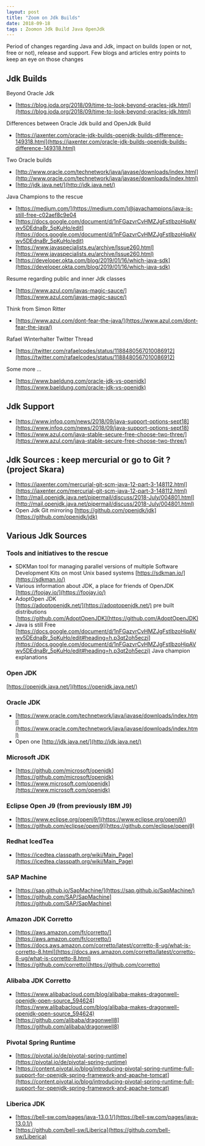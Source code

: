 ```yaml
---
layout: post
title: "Zoom on Jdk Builds"
date: 2018-09-18
tags : Zoomon Jdk Build Java OpenJdk
---
```


Period of changes regarding Java and Jdk, impact on builds (open or not, free or not), release and support. Few blogs and articles entry points to keep an eye on those changes

## Jdk Builds

Beyond Oracle Jdk   
* [https://blog.joda.org/2018/09/time-to-look-beyond-oracles-jdk.html](https://blog.joda.org/2018/09/time-to-look-beyond-oracles-jdk.html)

Differences between Oracle Jdk build and OpenJdk Build   
* [https://jaxenter.com/oracle-jdk-builds-openjdk-builds-difference-149318.html](https://jaxenter.com/oracle-jdk-builds-openjdk-builds-difference-149318.html)

Two Oracle builds    
* [http://www.oracle.com/technetwork/java/javase/downloads/index.html](http://www.oracle.com/technetwork/java/javase/downloads/index.html)
* [http://jdk.java.net/](http://jdk.java.net/)

Java Champions to the rescue   
* [https://medium.com/](https://medium.com/)@javachampions/java-is-still-free-c02aef8c9e04
* [https://docs.google.com/document/d/1nFGazvrCvHMZJgFstlbzoHjpAVwv5DEdnaBr_5pKuHo/edit](https://docs.google.com/document/d/1nFGazvrCvHMZJgFstlbzoHjpAVwv5DEdnaBr_5pKuHo/edit)
* [https://www.javaspecialists.eu/archive/Issue260.html](https://www.javaspecialists.eu/archive/Issue260.html)
* [https://developer.okta.com/blog/2019/01/16/which-java-sdk](https://developer.okta.com/blog/2019/01/16/which-java-sdk)

Resume regarding public and inner Jdk classes   
* [https://www.azul.com/javas-magic-sauce/](https://www.azul.com/javas-magic-sauce/)

Think from Simon Ritter
* [https://www.azul.com/dont-fear-the-java/](https://www.azul.com/dont-fear-the-java/)

Rafael Winterhalter Twitter Thread
* [https://twitter.com/rafaelcodes/status/1188480567010086912](https://twitter.com/rafaelcodes/status/1188480567010086912)    

Some more ...
* [https://www.baeldung.com/oracle-jdk-vs-openjdk](https://www.baeldung.com/oracle-jdk-vs-openjdk)    

## Jdk Support   

* [https://www.infoq.com/news/2018/09/java-support-options-sept18](https://www.infoq.com/news/2018/09/java-support-options-sept18)
* [https://www.azul.com/java-stable-secure-free-choose-two-three/](https://www.azul.com/java-stable-secure-free-choose-two-three/)

## Jdk Sources : keep mercurial or go to Git ? (project Skara)  

* [https://jaxenter.com/mercurial-git-scm-java-12-part-3-148112.html](https://jaxenter.com/mercurial-git-scm-java-12-part-3-148112.html)
* [http://mail.openjdk.java.net/pipermail/discuss/2018-July/004801.html](http://mail.openjdk.java.net/pipermail/discuss/2018-July/004801.html)
* Open Jdk Git mirroring [https://github.com/openjdk/jdk](https://github.com/openjdk/jdk)

## Various Jdk Sources

### Tools and initiatives to the rescue    

* SDKMan tool for managing parallel versions of multiple Software Development Kits on most Unix based systems [https://sdkman.io/](https://sdkman.io/)   
* Various information about JDK, a place for friends of OpenJDK [https://foojay.io/](https://foojay.io/)   
* AdoptOpen JDK   
 [https://adoptopenjdk.net/](https://adoptopenjdk.net/) pre built distributions   
 [https://github.com/AdoptOpenJDK](https://github.com/AdoptOpenJDK)  
* Java is still Free [https://docs.google.com/document/d/1nFGazvrCvHMZJgFstlbzoHjpAVwv5DEdnaBr_5pKuHo/edit#heading=h.p3qt2oh5eczi](https://docs.google.com/document/d/1nFGazvrCvHMZJgFstlbzoHjpAVwv5DEdnaBr_5pKuHo/edit#heading=h.p3qt2oh5eczi) Java champion explanations    


### Open JDK

[https://openjdk.java.net/](https://openjdk.java.net/)

### Oracle JDK

* [https://www.oracle.com/technetwork/java/javase/downloads/index.html](https://www.oracle.com/technetwork/java/javase/downloads/index.html)   
* Open one [http://jdk.java.net/](http://jdk.java.net/)   

### Microsoft JDK

* [https://github.com/microsoft/openjdk](https://github.com/microsoft/openjdk)
* [https://www.microsoft.com/openjdk](https://www.microsoft.com/openjdk)

### Eclipse Open J9 (from previously IBM J9)   

* [https://www.eclipse.org/openj9/](https://www.eclipse.org/openj9/)    
* [https://github.com/eclipse/openj9](https://github.com/eclipse/openj9)

### Redhat IcedTea   

* [https://icedtea.classpath.org/wiki/Main_Page](https://icedtea.classpath.org/wiki/Main_Page)

### SAP Machine    

* [https://sap.github.io/SapMachine/](https://sap.github.io/SapMachine/)    
* [https://github.com/SAP/SapMachine](https://github.com/SAP/SapMachine)    

### Amazon JDK Corretto    

* [https://aws.amazon.com/fr/corretto/](https://aws.amazon.com/fr/corretto/)     
* [https://docs.aws.amazon.com/corretto/latest/corretto-8-ug/what-is-corretto-8.html](https://docs.aws.amazon.com/corretto/latest/corretto-8-ug/what-is-corretto-8.html)      
* [https://github.com/corretto](https://github.com/corretto)    

### Alibaba JDK Corretto   

* [https://www.alibabacloud.com/blog/alibaba-makes-dragonwell-openjdk-open-source_594624](https://www.alibabacloud.com/blog/alibaba-makes-dragonwell-openjdk-open-source_594624)     
* [https://github.com/alibaba/dragonwell8](https://github.com/alibaba/dragonwell8)    

### Pivotal Spring Runtime 

* [https://pivotal.io/de/pivotal-spring-runtime](https://pivotal.io/de/pivotal-spring-runtime)     
* [https://content.pivotal.io/blog/introducing-pivotal-spring-runtime-full-support-for-openjdk-spring-framework-and-apache-tomcat](https://content.pivotal.io/blog/introducing-pivotal-spring-runtime-full-support-for-openjdk-spring-framework-and-apache-tomcat)   

### Liberica JDK    

* [https://bell-sw.com/pages/java-13.0.1/](https://bell-sw.com/pages/java-13.0.1/)    
* [https://github.com/bell-sw/Liberica](https://github.com/bell-sw/Liberica)    

